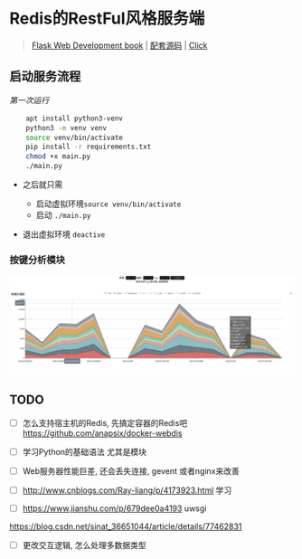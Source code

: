 # Redis的RestFul风格服务端

> [Flask Web Development book](https://www.flaskbook.com/) | [配套源码](https://github.com/miguelgrinberg/flasky-first-edition) | [Click](http://www.jb51.net/books/400693.html)

## 启动服务流程
_第一次运行_
```sh
    apt install python3-venv
    python3 -m venv venv
    source venv/bin/activate
    pip install -r requirements.txt
    chmod +x main.py
    ./main.py
```
- 之后就只需
    - 启动虚拟环境`source venv/bin/activate ` 
    - 启动 `./main.py`

- 退出虚拟环境 `deactive` 

### 按键分析模块

![](https://raw.githubusercontent.com/Kuangcp/ImageRepos/master/Image/WebRedis/line-area.png)

## TODO 
- [ ] 怎么支持宿主机的Redis, 先搞定容器的Redis吧 https://github.com/anapsix/docker-webdis

- [ ] 学习Python的基础语法 尤其是模块

- [ ] Web服务器性能巨差, 还会丢失连接,  gevent 或者nginx来改善

- [ ] http://www.cnblogs.com/Ray-liang/p/4173923.html 学习
- [ ] https://www.jianshu.com/p/679dee0a4193 uwsgi

https://blog.csdn.net/sinat_36651044/article/details/77462831

- [ ] 更改交互逻辑, 怎么处理多数据类型

